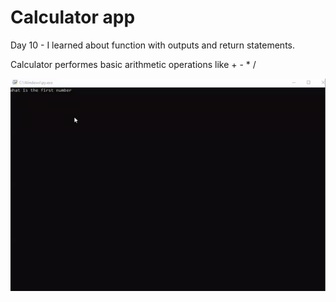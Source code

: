 # Calculator app

Day 10 - I learned about function with outputs and return statements.

Calculator performes basic arithmetic operations like + - * /

![](calculator.gif)
